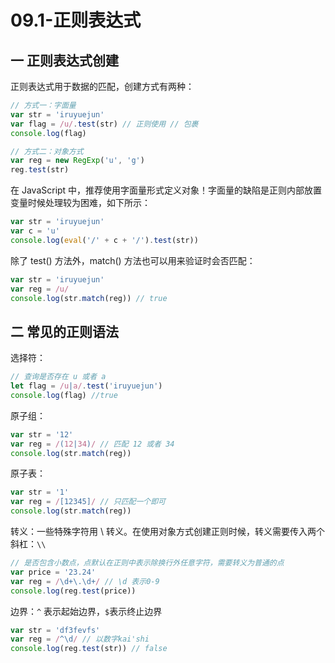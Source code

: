 # 09.1-正则表达式

## 一 正则表达式创建

正则表达式用于数据的匹配，创建方式有两种：

```js
// 方式一：字面量
var str = 'iruyuejun'
var flag = /u/.test(str) // 正则使用 // 包裹
console.log(flag)

// 方式二：对象方式
var reg = new RegExp('u', 'g')
reg.test(str)
```

在 JavaScript 中，推荐使用字面量形式定义对象！字面量的缺陷是正则内部放置变量时候处理较为困难，如下所示：

```js
var str = 'iruyuejun'
var c = 'u'
console.log(eval('/' + c + '/').test(str))
```

除了 test() 方法外，match() 方法也可以用来验证时会否匹配：

```js
var str = 'iruyuejun'
var reg = /u/
console.log(str.match(reg)) // true
```

## 二 常见的正则语法

选择符：

```js
// 查询是否存在 u 或者 a
let flag = /u|a/.test('iruyuejun')
console.log(flag) //true
```

原子组：

```js
var str = '12'
var reg = /(12|34)/ // 匹配 12 或者 34
console.log(str.match(reg))
```

原子表：

```js
var str = '1'
var reg = /[12345]/ // 只匹配一个即可
console.log(str.match(reg))
```

转义：一些特殊字符用 \ 转义。在使用对象方式创建正则时候，转义需要传入两个斜杠：`\\`

```js
// 是否包含小数点，点默认在正则中表示除换行外任意字符，需要转义为普通的点
var price = '23.24'
var reg = /\d+\.\d+/ // \d 表示0-9
console.log(reg.test(price))
```

边界：`^` 表示起始边界，`$`表示终止边界

```js
var str = 'df3fevfs'
var reg = /^\d/ // 以数字kai'shi
console.log(reg.test(str)) // false
```
